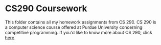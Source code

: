 # CS290 Coursework

This folder contains all my homework assignments from CS 290. CS 290 is a computer science course offered at Purdue University concerning competitive programming. If you'd like to know more about CS 290, click [here][1].

<!-- links to social media accounts -->
[1]: https://www.cs.purdue.edu/homes/ninghui/courses/cpx_index.html
